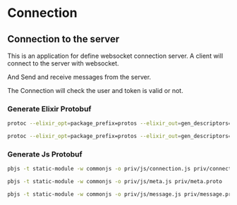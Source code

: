# Connection

## Connection to the server

This is an application for define websocket connection server. A client will connect to the server with websocket.

And Send and receive messages from the server.

The Connection will check the user and token is valid or not.

### Generate Elixir Protobuf

```bash
protoc --elixir_opt=package_prefix=protos --elixir_out=gen_descriptors=true,transform_module=Connection.Transform,one_file_per_module=true:lib/connection/ priv/connection.proto

protoc --elixir_opt=package_prefix=protos --elixir_out=gen_descriptors=true,transform_module=Connection.Transform,one_file_per_module=true:lib/connection/ priv/meta.proto
```

### Generate Js Protobuf

```bash
pbjs -t static-module -w commonjs -o priv/js/connection.js priv/connection.proto

pbjs -t static-module -w commonjs -o priv/js/meta.js priv/meta.proto

pbjs -t static-module -w commonjs -o priv/js/message.js priv/message.proto
```
